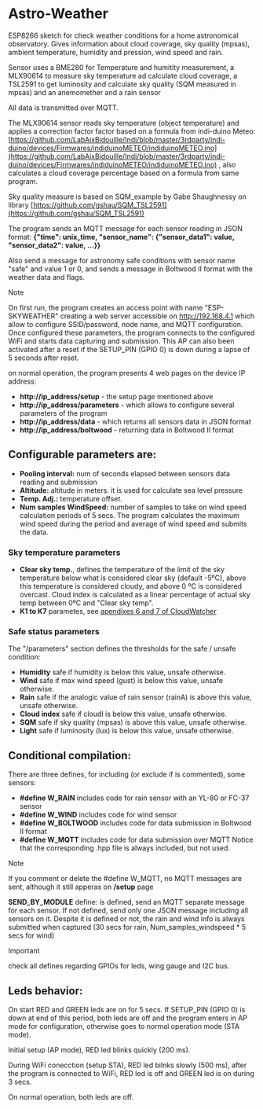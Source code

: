 # Astro-Weather
ESP8266 sketch for check weather conditions for a home astronomical observatory.  Gives information about cloud coverage, sky quality (mpsas), ambient temperature, humidity and pression, wind speed and rain.


Sensor uses a BME280 for Temperature and humitity measurement, a MLX90614 to measure sky temperature ad calculate cloud coverage, a TSL2591 to get luminosity and calculate sky quality (SQM measured in mpsas) and an anemomether and a rain sensor

All data is transmitted over MQTT.

The MLX90614 sensor reads sky temperature (object temperature) and applies a correction factor factor based on a formula from indi-duino Meteo: [https://github.com/LabAixBidouille/Indi/blob/master/3rdparty/indi-duino/devices/Firmwares/indiduinoMETEO/indiduinoMETEO.ino](https://github.com/LabAixBidouille/Indi/blob/master/3rdparty/indi-duino/devices/Firmwares/indiduinoMETEO/indiduinoMETEO.ino) , also calculates a cloud coverage percentage based on a formula from same program.

Sky quality measure is based on SQM_example by Gabe Shaughnessy on library [https://github.com/gshau/SQM_TSL2591](https://github.com/gshau/SQM_TSL2591)

The program sends an MQTT message for each sensor reading in JSON format:
**{"time": unix_time, "sensor_name": {"sensor_data1": value, "sensor_data2": value, ...}}**

Also send a message for astronomy safe conditions with sensor name "safe" and value 1 or 0, and sends a message in Boltwood II format with the weather data and flags.

> [!NOTE]
> On first run, the program creates an access point with name "ESP-SKYWEATHER" creating a web server accessible on http://192.168.4.1 which allow to configure SSID/password, node name, and MQTT configuration. Once configured these parameters, the program connects to the configured WiFi and starts data capturing and submission. This AP can also been activated after a reset if the SETUP_PIN (GPIO 0) is down during a lapse of 5 seconds after reset.

on normal operation, the program presents 4 web pages on the device IP address:
-	**http://ip_address/setup** - the setup page mentioned above
-	**http://ip_address/parameters** - which allows to configure several parameters of the program
-	**http://ip_address/data** - which returns all sensors data in JSON format
-	**http://ip_address/boltwood** - returning data in Boltwood II format

## Configurable parameters are:
- **Pooling interval:** num of seconds elapsed between sensors data reading and submission
- **Altitude:** altitude in meters. it is used for calculate sea level pressure
- **Temp. Adj.:** temperature offset.
- **Num samples WindSpeed:** number of samples to take on wind speed calculation periods of 5 secs.
The program calculates the maximum wind speed during the period and average of wind speed and submits the data.


### Sky temperature parameters
- **Clear sky temp.**, defines the temperature of the limit of the sky temperature below what is considered clear sky (default -5ºC), above this temperature is considered cloudy, and above 0 ºC is considered overcast. Cloud index is calculated as a linear percentage of actual sky temp between 0ºC and "Clear sky temp".
- **K1 to K7** parametes, see [apendixes 6 and 7 of CloudWatcher](https://lunaticoastro.com/aagcw/enhelp/)


### Safe status parameters
The "/parameters" section defines the thresholds for the safe / unsafe condition:
- **Humidity**	safe if humidity is below this value, unsafe otherwise.
- **Wind**	safe if max wind speed (gust) is below this value, unsafe otherwise.
- **Rain**	safe if the analogic value of rain sensor (rainA) is above this value, unsafe otherwise.
- **Cloud index**	safe if cloudI is below this value, unsafe otherwise.
- **SQM**		safe if sky quality (mpsas) is above this value, unsafe otherwise.
- **Light**	safe if luminosity (lux) is below this value, unsafe otherwise.


## Conditional compilation:
There are three defines, for including (or exclude if is commented), some sensors:
- **\#define W_RAIN**	includes code for rain sensor with an YL-80 or FC-37 sensor
- **\#define W_WIND**	includes code for wind sensor
- **\#define W_BOLTWOOD**	includes code for data submission in Boltwood II format
- **\#define W_MQTT**	includes code for data submission over MQTT
Notice that the corresponding .hpp file is always included, but not used.

> [!NOTE]
> If you comment or delete the #define W_MQTT, no MQTT messages are sent, although it still apperas on **/setup** page

**SEND_BY_MODULE** define: is defined, send an MQTT separate message for each sensor. If not defined, send only one JSON message including all sensors on it. Despite it is defined or not, the rain and wind info is always submitted when captured (30 secs for rain, Num_samples_windspeed * 5 secs for wind)

> [!IMPORTANT]
> check all defines regarding GPIOs for leds, wing gauge and I2C bus.


## Leds behavior:
On start RED and GREEN leds are on for 5 secs. If SETUP_PIN (GPIO 0) is down at end of this period, both leds are off and the program enters in AP mode for configuration, otherwise goes to normal operation mode (STA mode).

Initial setup (AP mode), RED led blinks quickly (200 ms).

During WiFi conecction (setup STA), RED led bilnks slowly (500 ms), after the program is connected to WiFi, RED led is off and GREEN led is on during 3 secs.

On normal operation, both leds are off.
